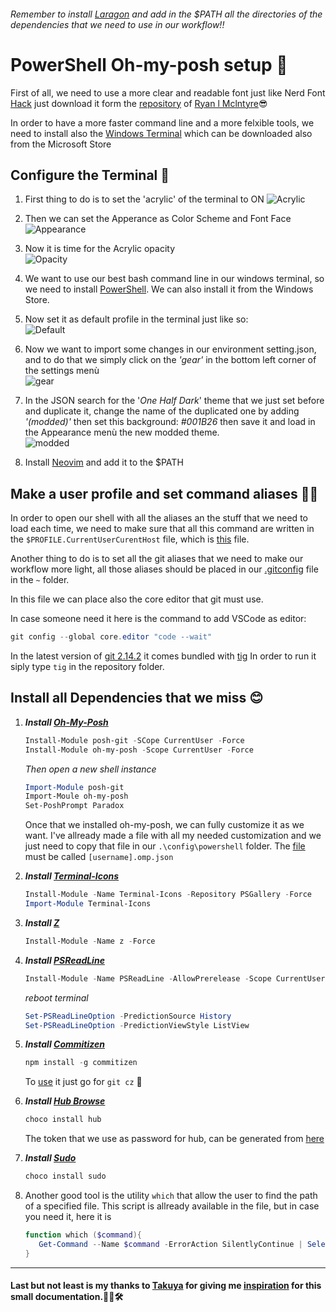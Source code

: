 ###### *Remember to install [Laragon](https://github.com/leokhoa/laragon) and add in the $PATH all the directories of the dependencies that we need to use in our workflow!!* 

# PowerShell Oh-my-posh setup 🍻
First of all, we need to use a more clear and readable font just like Nerd Font [Hack](https://github.com/ryanoasis/nerd-fonts/releases/download/v2.1.0/Hack.zip) just download it form the [repository](https://github.com/ryanoasis/nerd-fonts) of [Ryan l Mclntyre](https://github.com/ryanoasis)😎

In order to have a more faster command line and a more felxible tools, we need to install also the [Windows Terminal](https://github.com/microsoft/terminal) which can be downloaded also from the Microsoft Store

## Configure the Terminal 🧾
1. First thing to do is to set the 'acrylic' of the terminal to ON
![Acrylic](https://i.ibb.co/412Dkhc/Capture.png)

2. Then we can set the Apperance as Color Scheme and Font Face
![Appearance](https://i.ibb.co/mCNM4Sc/Capture.png)

3. Now it is time for the Acrylic opacity  
![Opacity](https://i.ibb.co/Wgd1pW9/Capture.png)

4. We want to use our best bash command line in our windows terminal, so we need to install [PowerShell](https://github.com/PowerShell/PowerShell/releases/tag/v7.2.2). We can also install it from the Windows Store.

5. Now set it as default profile in the terminal just like so:  
![Default](https://i.ibb.co/ggnmG95/Cattura.png)

6. Now we want to import some changes in our environment setting.json, and to do that we simply click on the _'gear'_ in the bottom left corner of the settings menù  
![gear](https://i.ibb.co/hgDLdvx/Cattura.png)

1. In the JSON search for the '_One Half Dark_' theme that we just set before and duplicate it, change the name of the duplicated one by adding _'(modded)'_ then set this background: _#001B26_ then save it and load in the Appearance menù the new modded theme.  
![modded](https://i.ibb.co/HK78bRs/Cattura.png)

8. Install [Neovim](https://github.com/neovim/neovim/wiki/Installing-Neovim) and add it to the $PATH

## Make a user profile and set command aliases 🐱‍💻
In order to open our shell with all the aliases an the stuff that we need to load each time, we need to make sure that all this command are written in the `$PROFILE.CurrentUserCurentHost` file, which is [this](https://github.com/MrZukasa/PowerShell-config/blob/main/Documents/PowerShell/Microsoft.PowerShell_profile.ps1) file.

Another thing to do is to set all the git aliases that we need to make our workflow more light, all those aliases should be placed in our [.gitconfig](https://github.com/MrZukasa/PowerShell-config/blob/main/.gitconfig) file in the `~` folder.

In this file we can place also the core editor that git must use.

In case someone need it here is the command to add VSCode as editor:
```PowerShell
git config --global core.editor "code --wait"
```
In the latest version of [git 2.14.2](https://git-scm.com/) it comes bundled with [tig](https://jonas.github.io/tig/INSTALL.html)
In order to run it siply type `tig` in the repository folder.

## Install all Dependencies that we miss 😊
1. **_Install [Oh-My-Posh](https://github.com/JanDeDobbeleer/oh-my-posh)_**
   ```PowerShell
   Install-Module posh-git -SCope CurrentUser -Force
   Install-Module oh-my-posh -Scope CurrentUser -Force
   ```
   *Then open a new shell instance*
   ```PowerShell
   Import-Module posh-git
   Import-Moule oh-my-posh
   Set-PoshPrompt Paradox
   ```
   Once that we installed oh-my-posh, we can fully customize it as we want.
   I've allready made a file with all my needed customization and we just need to copy that file in our `.\config\powershell` folder.
   The [file](https://github.com/MrZukasa/PowerShell-config/blob/main/.config/powershell/user.omp.json) must be called `[username].omp.json`

2. ***Install [Terminal-Icons](https://github.com/devblackops/Terminal-Icons)***
   ```PowerShell
   Install-Module -Name Terminal-Icons -Repository PSGallery -Force
   Import-Module Terminal-Icons
   ```

3. ***Install [Z](https://github.com/rupa/z)***
   ```PowerShell
   Install-Module -Name z -Force
   ```

4. ***Install [PSReadLine](https://github.com/PowerShell/PSReadLine)***
   ```PowerShell
   Install-Module -Name PSReadLine -AllowPrerelease -Scope CurrentUser -Force -SkipPublisherCheck
   ```
   _reboot terminal_
   ```PowerShell
   Set-PSReadLineOption -PredictionSource History
   Set-PSReadLineOption -PredictionViewStyle ListView
   ```

5. ***Install [Commitizen](https:/m/github.com/commitizen/cz-cli)***
   ```PowerShell
   npm install -g commitizen
   ```
   To [use](https://youtu.be/qKpY7t5m35k?t=617) it just go for `git cz` 🎇 

6. ***Install [Hub Browse](https://github.com/github/hub)***
   ```PowerShell
   choco install hub
   ```
   The token that we use as password for hub, can be generated from [here](https://github.com/settings/tokens)

7. ***Install [Sudo](https://community.chocolatey.org/packages/Sudo)***
   ```PowerShell
   choco install sudo
   ```

8. Another good tool is the utility `which` that allow the user to find the path of a specified file. This script is allready available in the file, but in case you need it, here it is
   ```PowerShell
   function which ($command){
      Get-Command --Name $command -ErrorAction SilentlyContinue | Select-Object -ExpandProperty Path -ErrorAction SilentlyContinue
   }
   ```
<hr>

#### Last but not least is my thanks to [Takuya](https://github.com/craftzdog?tab=repositories) for giving me [inspiration](https://youtu.be/5-aK2_WwrmM) for this small documentation.🐕‍🦺🛠️